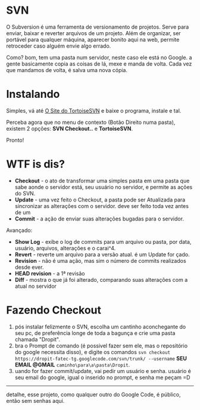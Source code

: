 # SVN #

O Subversion é uma ferramenta de versionamento de projetos.
Serve para enviar, baixar e reverter arquivos de um projeto.
Além de organizar, ser portável para qualquer máquina, aparecer bonito aqui na web, permite retroceder caso alguém envie algo errado.

Como?
bom, tem uma pasta num servidor, neste caso ele está no Google. a gente basicamente copia as coisas de lá, mexe e manda de volta. Cada vez que mandamos de volta, é salva uma nova cópia.

# Instalando #

Simples, vá até [O Site do TortoiseSVN](http://tortoisesvn.net/downloads.html) e baixe o programa, instale e tal.

Perceba agora que no menu de contexto (Botão Direito numa pasta), existem 2 opções: **SVN Checkout..** e **TortoiseSVN**.

Pronto!

# WTF is dis? #

  * **Checkout** - o ato de transformar uma simples pasta em uma pasta que sabe aonde o servidor está, seu usuário no servidor, e permite as ações do SVN.
  * **Update** - uma vez feito o Checkout, a pasta pode ser Atualizada para sincronizar as alterações com o servidor. deve ser feito toda vez antes de um
  * **Commit** - a ação de enviar suas alterações bugadas para o servidor.

Avançado:
  * **Show Log** - exibe o log de commits para um arquivo ou pasta, por data, usuário, arquivos, alterações e o carai^4.
  * **Revert** - reverte um arquivo para a versão atual. é um Update for çado.
  * **Revision** - não é uma ação, mas sim o número de commits realizados desde ever.
  * **HEAD revision** - a 1ª revisão
  * **Diff** - mostra o que já foi alterado, comparando suas alterações com a atual no servidor

# Fazendo Checkout #
  1. pós instalar felizmente o SVN, escolha um cantinho aconchegante do seu pc, de preferência longe de toda a bagunça e crie uma pasta chamada "Dropit".
  1. bra o Prompt de comando (é possivel fazer sem ele, mas o repositório do google necessita disso), e digite os comandos `svn checkout https://dropit-fatec-tg.googlecode.com/svn/trunk/ --username` **SEU EMAIL @GMAIL** `caminho\para\a\pasta\Dropit`.
  1. uando for fazer commit/update, vai pedir um usuário e senha. usuário é seu email do google, igual o inserido no prompt, e senha me peçam =D


---


detalhe, esse projeto, como qualquer outro do Google Code, é público, então sem senhas aqui.